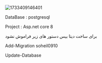![1733409146401](https://github.com/user-attachments/assets/6cb2e860-352c-43ef-8f5e-0ed903000a99)







DataBase : postgresql

Project : Asp.net core 8




برای ساخت دیتا بیس دستور های زیر فراموش نشود


Add-Migration soheil0910

Update-Database





